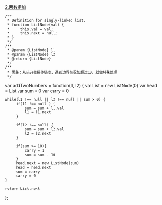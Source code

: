 [2.两数相加](https://leetcode-cn.com/problems/add-two-numbers/)
```
/**
 * Definition for singly-linked list.
 * function ListNode(val) {
 *     this.val = val;
 *     this.next = null;
 * }
 */
/**
 * @param {ListNode} l1
 * @param {ListNode} l2
 * @return {ListNode}
 */
/**
 * 思路：从头开始操作链表，遇到边界情况如超过10，就做特殊处理
 */
```
var addTwoNumbers = function(l1, l2) {
    var List = new ListNode(0)
    var head = List
    var sum = 0
    var carry = 0

    while(l1 !== null || l2 !== null || sum > 0) {
         if(l1 !== null ) {
             sum = sum + l1.val
             l1 = l1.next
         }

         if(l2 !== null) {
             sum = sum + l2.val
             l2 = l2.next
         }

         if(sum >= 10){
             carry = 1
             sum = sum - 10
         }
         head.next = new ListNode(sum)
         head = head.next
         sum = carry
         carry = 0
    }

    return List.next

};
